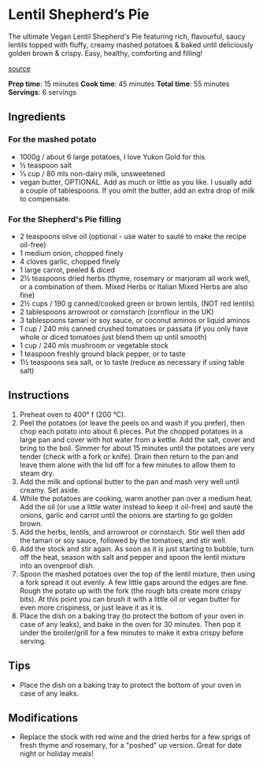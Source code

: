 # Lentil Shepherd’s Pie

The ultimate Vegan Lentil Shepherd's Pie featuring rich, flavourful, saucy lentils topped with fluffy, creamy mashed potatoes & baked until deliciously golden brown & crispy. Easy, healthy, comforting and filling!

[source](https://avirtualvegan.com/lentil-shepherds-pie/)

**Prep time**: 15 minutes
**Cook time**: 45 minutes
**Total time**: 55 minutes
**Servings**: 6 servings

## Ingredients

### For the mashed potato

- 1000g / about 6 large potatoes, I love Yukon Gold for this
- ½ teaspoon salt
- ⅓ cup / 80 mls non-dairy milk, unsweetened
- vegan butter, OPTIONAL. Add as much or little as you like. I usually add a couple of tablespoons. If you omit the butter, add an extra drop of milk to compensate.

### For the Shepherd's Pie filling

- 2 teaspoons olive oil (optional - use water to sauté to make the recipe oil-free)
- 1 medium onion, chopped finely
- 4 cloves garlic, chopped finely
- 1 large carrot, peeled & diced
- 2½ teaspoons dried herbs (thyme, rosemary or marjoram all work well, or a combination of them. Mixed Herbs or Italian Mixed Herbs are also fine)
- 2½ cups / 190 g canned/cooked green or brown lentils, (NOT red lentils)
- 2 tablespoons arrowroot or cornstarch (cornflour in the UK)
- 3 tablespoons tamari or soy sauce, or coconut aminos or liquid aminos
- 1 cup / 240 mls canned crushed tomatoes or passata (if you only have whole or diced tomatoes just blend them up until smooth)
- 1 cup / 240 mls mushroom or vegetable stock
- 1 teaspoon freshly ground black pepper, or to taste
- 1½ teaspoons sea salt, or to taste (reduce as necessary if using table salt)

## Instructions

1. Preheat oven to 400° f (200 °C).
2. Peel the potatoes (or leave the peels on and wash if you prefer), then chop each potato into about 6 pieces. Put the chopped potatoes in a large pan and cover with hot water from a kettle. Add the salt, cover and bring to the boil. Simmer for about 15 minutes until the potatoes are very tender (check with a fork or knife). Drain then return to the pan and leave them alone with the lid off for a few minutes to allow them to steam dry.
3. Add the milk and optional butter to the pan and mash very well until creamy. Set aside.
4. While the potatoes are cooking, warm another pan over a medium heat. Add the oil (or use a little water instead to keep it oil-free) and sauté the onions, garlic and carrot until the onions are starting to go golden brown.
5. Add the herbs, lentils, and arrowroot or cornstarch. Stir well then add the tamari or soy sauce, followed by the tomatoes, and stir well.
6. Add the stock and stir again. As soon as it is just starting to bubble, turn off the heat, season with salt and pepper and spoon the lentil mixture into an ovenproof dish.
7. Spoon the mashed potatoes over the top of the lentil mixture, then using a fork spread it out evenly. A few little gaps around the edges are fine. Rough the potato up with the fork (the rough bits create more crispy bits). At this point you can brush it with a little oil or vegan butter for even more crispiness, or just leave it as it is.
8. Place the dish on a baking tray (to protect the bottom of your oven in case of any leaks), and bake in the oven for 30 minutes. Then pop it under the broiler/grill for a few minutes to make it extra crispy before serving.

## Tips

- Place the dish on a baking tray to protect the bottom of your oven in case of any leaks.

## Modifications

- Replace the stock with red wine and the dried herbs for a few sprigs of fresh thyme and rosemary, for a "poshed" up version. Great for date night or holiday meals!
